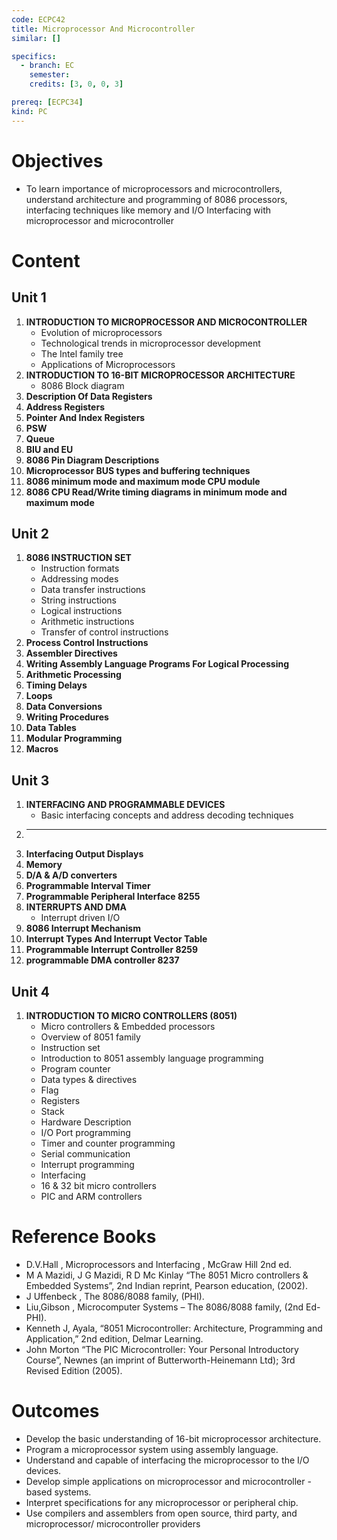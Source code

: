 ```yaml
---
code: ECPC42
title: Microprocessor And Microcontroller
similar: []

specifics:
  - branch: EC
    semester: 
    credits: [3, 0, 0, 3]

prereq: [ECPC34]
kind: PC
---
```


# Objectives

- To learn importance of microprocessors and microcontrollers, understand architecture and programming of 8086 processors, interfacing techniques like memory and I/O Interfacing with microprocessor and microcontroller

# Content

## Unit 1

1. **INTRODUCTION TO MICROPROCESSOR AND MICROCONTROLLER**
   - Evolution of microprocessors
   - Technological trends in microprocessor development
   - The Intel family tree
   - Applications of Microprocessors
2. **INTRODUCTION TO 16-BIT MICROPROCESSOR ARCHITECTURE**
   - 8086 Block diagram
3. **Description Of Data Registers**
4. **Address Registers**
5. **Pointer And Index Registers**
6. **PSW**
7. **Queue**
8. **BIU and EU**
9. **8086 Pin Diagram Descriptions**
10. **Microprocessor BUS types and buffering techniques**
11. **8086 minimum mode and maximum mode CPU module**
12. **8086 CPU Read/Write timing diagrams in minimum mode and maximum mode**

## Unit 2

1. **8086 INSTRUCTION SET**
   - Instruction formats
   - Addressing modes
   - Data transfer instructions
   - String instructions
   - Logical instructions
   - Arithmetic instructions
   - Transfer of control instructions
2. **Process Control Instructions**
3. **Assembler Directives**
4. **Writing Assembly Language Programs For Logical Processing**
5. **Arithmetic Processing**
6. **Timing Delays**
7. **Loops**
8. **Data Conversions**
9. **Writing Procedures**
10. **Data Tables**
11. **Modular Programming**
12. **Macros**

## Unit 3

1. **INTERFACING AND PROGRAMMABLE DEVICES**
   - Basic interfacing concepts and address decoding techniques
2. ****
3. **Interfacing Output Displays**
4. **Memory**
5. **D/A & A/D converters**
6. **Programmable Interval Timer**
7. **Programmable Peripheral Interface 8255**
8. **INTERRUPTS AND DMA**
   - Interrupt driven I/O
9. **8086 Interrupt Mechanism**
10. **Interrupt Types And Interrupt Vector Table**
11. **Programmable Interrupt Controller 8259**
12. **programmable DMA controller 8237**

## Unit 4

1. **INTRODUCTION TO MICRO CONTROLLERS (8051)**
   - Micro controllers & Embedded processors
   - Overview of 8051 family
   - Instruction set
   - Introduction to 8051 assembly language programming
   - Program counter
   - Data types & directives
   - Flag
   - Registers
   - Stack
   - Hardware Description
   - I/O Port programming
   - Timer and counter programming
   - Serial communication
   - Interrupt programming
   - Interfacing
   - 16 & 32 bit micro controllers
   - PIC and ARM controllers

# Reference Books

- D.V.Hall , Microprocessors and Interfacing , McGraw Hill 2nd ed.
- M A Mazidi, J G Mazidi, R D Mc Kinlay “The 8051 Micro controllers & Embedded Systems”, 2nd Indian reprint, Pearson education, (2002).
- J Uffenbeck , The 8086/8088 family, (PHI).
- Liu,Gibson , Microcomputer Systems – The 8086/8088 family, (2nd Ed-PHI).
- Kenneth J, Ayala, “8051 Microcontroller: Architecture, Programming and Application,” 2nd edition, Delmar Learning.
- John Morton “The PIC Microcontroller: Your Personal Introductory Course”, Newnes (an imprint of Butterworth-Heinemann Ltd); 3rd Revised Edition (2005).

# Outcomes

- Develop the basic understanding of 16-bit microprocessor architecture.
- Program a microprocessor system using assembly language.
- Understand and capable of interfacing the microprocessor to the I/O devices.
- Develop simple applications on microprocessor and microcontroller -based systems.
- Interpret specifications for any microprocessor or peripheral chip.
- Use compilers and assemblers from open source, third party, and microprocessor/ microcontroller providers

